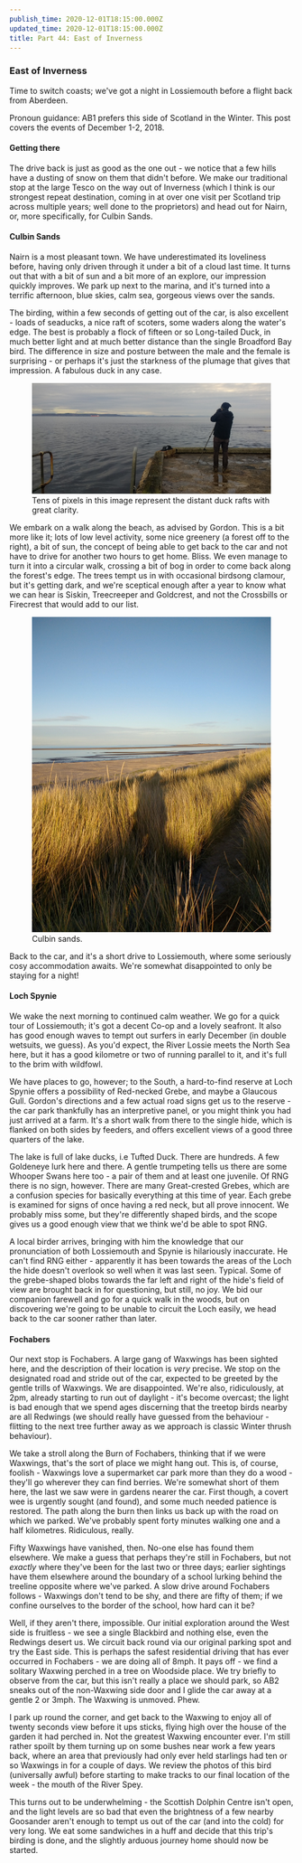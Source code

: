 ```yaml
---
publish_time: 2020-12-01T18:15:00.000Z
updated_time: 2020-12-01T18:15:00.000Z
title: Part 44: East of Inverness
---
```


### East of Inverness

Time to switch coasts; we've got a night in Lossiemouth before a flight back
from Aberdeen.

Pronoun guidance: AB1 prefers this side of Scotland in the Winter. This post
covers the events of December 1-2, 2018.
 
#### Getting there

The drive back is just as good as the one out - we notice that a few hills
have a dusting of snow on them that didn't before. We make our traditional stop at
the large Tesco on the way out of Inverness (which I think is our strongest
repeat destination, coming in at over one visit per Scotland trip across
multiple years; well done to the proprietors) and head out for Nairn,
or, more specifically, for Culbin Sands.

#### Culbin Sands

Nairn is a most pleasant town. We have underestimated its loveliness
before, having only driven through it under a bit of a cloud last
time. It turns out that with a bit of sun and a bit more of an
explore, our impression quickly improves. We park up next to the
marina, and it's turned into a terrific afternoon, blue skies, calm
sea, gorgeous views over the sands. 

The birding, within a few seconds of getting out of the car, is also
excellent - loads of seaducks, a nice raft of scoters, some waders
along the water's edge. The best is probably a flock of fifteen or so
Long-tailed Duck, in much better light and at much better distance
than the single Broadford Bay bird. The difference in size and posture
between the male and the female is surprising - or perhaps it's just
the starkness of the plumage that gives that impression. A fabulous
duck in any case.

<figure class="figure">
    <img
        src="44-nairn-duck-rafts.png"
        class="figure-img img-fluid rounded"
        alt="Tens of pixels in this image represent the distant duck rafts with great clarity."/>
    <figcaption class="figure-caption text-center">
        Tens of pixels in this image represent the distant duck rafts with great clarity.
    </figcaption>
</figure> 

We embark on a walk along the beach, as advised by Gordon. This is a
bit more like it; lots of low level activity, some nice greenery (a
forest off to the right), a bit of sun, the concept of being able to
get back to the car and not have to drive for another two hours to get
home. Bliss. We even manage to turn it into a circular walk, crossing
a bit of bog in order to come back along the forest's edge. The trees
tempt us in with occasional birdsong clamour, but it's getting dark,
and we're sceptical enough after a year to know what we can hear
is Siskin, Treecreeper and Goldcrest, and not the Crossbills or
Firecrest that would add to our list.

<figure class="figure">
    <img
        src="44-culbin-sands.png"
        class="figure-img img-fluid rounded"
        alt="Culbin sands."/>
    <figcaption class="figure-caption text-center">
        Culbin sands.
    </figcaption>
</figure>

Back to the car, and it's a short drive to Lossiemouth, where some
seriously cosy accommodation awaits. We're somewhat disappointed to
only be staying for a night!

#### Loch Spynie

We wake the next morning to continued calm weather. We go for a quick
tour of Lossiemouth; it's got a decent Co-op and a lovely seafront. It
also has good enough waves to tempt out surfers in early December (in
double wetsuits, we guess). As you'd expect, the River Lossie meets
the North Sea here, but it has a good kilometre or two of running
parallel to it, and it's full to the brim with wildfowl.

We have places to go, however; to the South, a hard-to-find reserve at
Loch Spynie offers a possibility of Red-necked Grebe, and maybe a
Glaucous Gull. Gordon's directions and a few actual road signs get us
to the reserve - the car park thankfully has an interpretive panel, or
you might think you had just arrived at a farm. It's a short walk from
there to the single hide, which is flanked on both sides by feeders,
and offers excellent views of a good three quarters of the lake.

The lake is full of lake ducks, i.e Tufted Duck. There are hundreds. A
few Goldeneye lurk here and there. A gentle trumpeting tells us there
are some Whooper Swans here too - a pair of them and at least one
juvenile. Of RNG there is no sign, however. There are many
Great-crested Grebes, which are a confusion species for basically
everything at this time of year. Each grebe is examined for signs of
once having a red neck, but all prove innocent. We probably miss some,
but they're differently shaped birds, and the scope gives us a good
enough view that we think we'd be able to spot RNG.

A local birder arrives, bringing with him the knowledge that our
pronunciation of both Lossiemouth and Spynie is hilariously
inaccurate. He can't find RNG either - apparently it has been towards
the areas of the Loch the hide doesn't overlook so well when it was
last seen. Typical. Some of the grebe-shaped blobs towards the far
left and right of the hide's field of view are brought back in for
questioning, but still, no joy. We bid our companion farewell and go
for a quick walk in the woods, but on discovering we're going to be
unable to circuit the Loch easily, we head back to the car sooner
rather than later.

#### Fochabers

Our next stop is Fochabers. A large gang of Waxwings has been sighted
here, and the description of their location is _very_ precise. We stop
on the designated road and stride out of the car, expected to be
greeted by the gentle trills of Waxwings. We are disappointed. We're
also, ridiculously, at 2pm, already starting to run out of daylight -
it's become overcast; the light is bad enough that we spend ages
discerning that the treetop birds nearby are all Redwings (we should
really have guessed from the behaviour - flitting to the next tree
further away as we approach is classic Winter thrush behaviour).

We take a stroll along the Burn of Fochabers, thinking that if we were
Waxwings, that's the sort of place we might hang out. This is, of
course, foolish - Waxwings love a supermarket car park more than they
do a wood - they'll go wherever they can find berries. We're somewhat
short of them here, the last we saw were in gardens nearer the
car. First though, a covert wee is urgently sought (and found), and
some much needed patience is restored. The path along the burn then
links us back up with the road on which we parked. We've probably
spent forty minutes walking one and a half kilometres. Ridiculous,
really.

Fifty Waxwings have vanished, then. No-one else has found them
elsewhere. We make a guess that perhaps they're still in Fochabers,
but not _exactly_ where they've been for the last two or three days;
earlier sightings have them elsewhere around the boundary of a school
lurking behind the treeline opposite where we've parked. A slow drive
around Fochabers follows - Waxwings don't tend to be shy, and there
are fifty of them; if we confine ourselves to the border of the
school, how hard can it be?

Well, if they aren't there, impossible. Our initial exploration around
the West side is fruitless - we see a single Blackbird and nothing
else, even the Redwings desert us. We circuit back round via our
original parking spot and try the East side. This is perhaps the
safest residential driving that has ever occurred in Fochabers - we
are doing all of 8mph. It pays off - we find a solitary Waxwing
perched in a tree on Woodside place. We try briefly to observe from
the car, but this isn't really a place we should park, so AB2 sneaks
out of the non-Waxwing side door and I glide the car away at a gentle
2 or 3mph. The Waxwing is unmoved. Phew.

I park up round the corner, and get back to the Waxwing to enjoy all
of twenty seconds view before it ups sticks, flying high over the
house of the garden it had perched in. Not the greatest Waxwing
encounter ever. I'm still rather spoilt by them turning up on some
bushes near work a few years back, where an area that previously had
only ever held starlings had ten or so Waxwings in for a couple of
days. We review the photos of this bird (universally awful) before
starting to make tracks to our final location of the week - the mouth
of the River Spey.

This turns out to be underwhelming - the Scottish Dolphin Centre isn't
open, and the light levels are so bad that even the brightness of a
few nearby Goosander aren't enough to tempt us out of the car (and
into the cold) for very long. We eat some sandwiches in a huff and
decide that this trip's birding is done, and the slightly arduous
journey home should now be started.